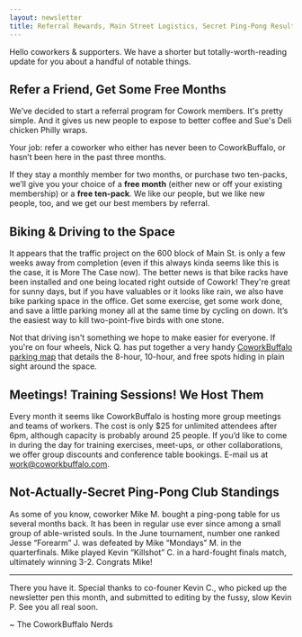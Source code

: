 ```yaml
---
layout: newsletter
title: Referral Rewards, Main Street Logistics, Secret Ping-Pong Results - CoworkBuffalo Newsletter for July 2014
---
```


Hello coworkers & supporters. We have a shorter but totally-worth-reading update for you about a handful of notable things.

## Refer a Friend, Get Some Free Months ##

We’ve decided to start a referral program for Cowork members.  It's pretty simple. And it gives us new people to expose to better coffee and Sue's Deli chicken Philly wraps.

 Your job: refer a coworker who either has never been to CoworkBuffalo, or hasn’t been here in the past three months.

If they stay a monthly member for two months, or purchase two ten-packs, we’ll give you your choice of a **free month** (either new or off your existing membership) or a **free ten-pack**. We like our people, but we like new people, too, and we get our best members by referral.

## Biking & Driving to the Space ##

It appears that the traffic project on the 600 block of Main St. is only a few weeks away from completion (even if this always kinda seems like this is the case, it is More The Case now). The better news is that bike racks have been installed and one being located right outside of Cowork! They're great for sunny days, but if you have valuables or it looks like rain, we also have bike parking space in the office. Get some exercise, get some work done, and save a little parking money all at the same time by cycling on down.  It’s the easiest way to kill two-point-five birds with one stone.

Not that driving isn't something we hope to make easier for everyone. If you're on four wheels, Nick Q. has put together a very handy [CoworkBuffalo parking map](https://mapsengine.google.com/map/u/0/edit?hl=en&authuser=0&mid=zfY0mqLBFK98.ks2vFLFWhaeQ) that details the 8-hour, 10-hour, and free spots hiding in plain sight around the space.

## Meetings! Training Sessions! We Host Them ##

Every month it seems like CoworkBuffalo is hosting more group meetings and teams of workers. The cost is only $25 for unlimited attendees after 6pm, although capacity is probably around 25 people.  If you’d like to come in during the day for training exercises, meet-ups, or other collaborations, we offer group discounts and conference table bookings.  E-mail us at [work@coworkbuffalo.com](mailto:work@coworkbuffalo.com).

## Not-Actually-Secret Ping-Pong Club Standings ##

As some of you know, coworker Mike M. bought a ping-pong table for us several months back.  It has been in regular use ever since among a small group of able-wristed souls. In the June tournament, number one ranked Jesse “Forearm” J. was defeated by Mike “Mondays” M. in the quarterfinals. Mike played Kevin “Killshot” C. in a hard-fought finals match, ultimately winning 3-2.  Congrats Mike!

***

There you have it. Special thanks to co-founer Kevin C., who picked up the newsletter pen this month, and submitted to editing by the fussy, slow Kevin P. See you all real soon.

~ The CoworkBuffalo Nerds

